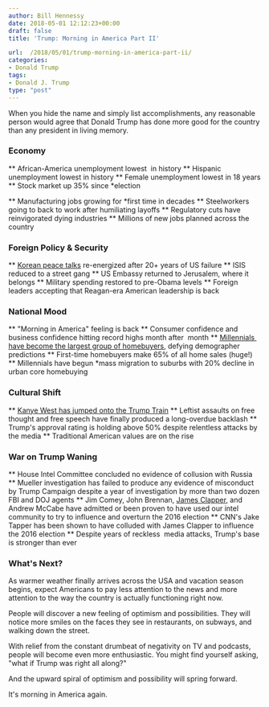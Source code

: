 ```yaml
---
author: Bill Hennessy
date: 2018-05-01 12:12:23+00:00
draft: false
title: 'Trump: Morning in America Part II'

url:  /2018/05/01/trump-morning-in-america-part-ii/
categories:
- Donald Trump
tags:
- Donald J. Trump
type: "post"
---
```





When you hide the name and simply list accomplishments, any reasonable person would agree that Donald Trump has done more good for the country than any president in living memory.







### Economy








** African-America unemployment lowest  in history
** Hispanic unemployment lowest in history
** Female unemployment lowest in 18 years
** Stock market up 35% since
*election
    
** Manufacturing jobs growing for
*first time in decades
** Steelworkers going to back to work after humiliating layoffs
** Regulatory cuts have reinvigorated dying industries
** Millions of new jobs planned across the country






### Foreign Policy & Security








** [Korean peace talks](https://www.bloomberg.com/view/articles/2018-04-27/a-nobel-prize-for-trump-and-kim-is-no-joke) re-energized after 20+ years of US failure
** ISIS reduced to a street gang
** US Embassy returned to Jerusalem, where it belongs
** Military spending restored to pre-Obama levels
** Foreign leaders accepting that Reagan-era American leadership is back 






### National Mood








** "Morning in America" feeling is back
** Consumer confidence and business confidence hitting record highs month after  month
** [Millennials  have become the largest group of homebuyers](https://www.nar.realtor/research-and-statistics/research-reports/home-buyer-and-seller-generational-trends), defying demographer predictions
** First-time homebuyers make 65% of all home sales (huge!)
** Millennials have begun
*mass migration to suburbs with 20% decline in urban core homebuying






### Cultural Shift








** [Kanye West has jumped onto the Trump Train](https://www.foxnews.com/opinion/2018/04/28/steve-hilton-trump-s-triumphs-are-driving-his-critics-crazy.html)
** Leftist assaults on free thought and free speech have finally produced a long-overdue backlash
** Trump's approval rating is holding above 50% despite relentless attacks by the media
** Traditional American values are on the rise






### War on Trump Waning








** House Intel Committee concluded no evidence of collusion with Russia
** Mueller investigation has failed to produce any evidence of misconduct by Trump Campaign despite a year of investigation by more than two dozen FBI and DOJ agents
** Jim Comey, John Brennan, [James Clapper](https://thehill.com/opinion/white-house/385351-clappers-actions-sure-look-like-political-manipulations), and Andrew McCabe have admitted or been proven to have used our intel community to try to influence and overturn the 2016 election
** CNN's Jake Tapper has been shown to have colluded with James Clapper to influence the 2016 election
** Despite years of reckless  media attacks, Trump's base is stronger than ever






### What's Next?







As warmer weather finally arrives across the USA and vacation season begins, expect Americans to pay less attention to the news and more attention to the way the country is actually functioning right now. 







People will discover a new feeling of optimism and possibilities. They will notice more smiles on the faces they see in restaurants, on subways, and walking down the street. 







With relief from the constant drumbeat of negativity on TV and podcasts, people will become even more enthusiastic. You might find yourself asking, "what if Trump was right all along?"







And the upward spiral of optimism and possibility will spring forward. 







It's morning in America again.



